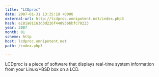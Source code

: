 ```yaml
---
title: "LCDproc"
date: 2007-01-31 13:35:18 +0000
external-url: http://lcdproc.omnipotent.net/index.php3
hash: e181a81163d3d226f44893bbbfc70223
year: 2007
month: 01
scheme: http
host: lcdproc.omnipotent.net
path: /index.php3

---
```


LCDproc is a piece of software that displays real-time system information from your Linux/*BSD box on a LCD.
